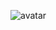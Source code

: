 ![avatar](https://vk5qog.bn.files.1drv.com/y4pMQtTpYZFD-0NYHTehu4k8SNA0cXIzmEU8SxPditLRJD6NtrJ4q5CtE5m2Ioj288NyBS3LBMIcGvQWZlwFWgyrhKuJ8nxUVpgq20iWjZEcQupOh6nmGNfdfNLjFYMzuZHKIzsK29OrensOuKTrkeN4YnonmKeaCZQ4FUGK7i58FTnwHyNDA-qjNJsP_a78-ij8pfSVQ35spnCO9WP9uETdeDgvONJ_MLWMz4vhiuWOwo/home.jpg?psid=1)

